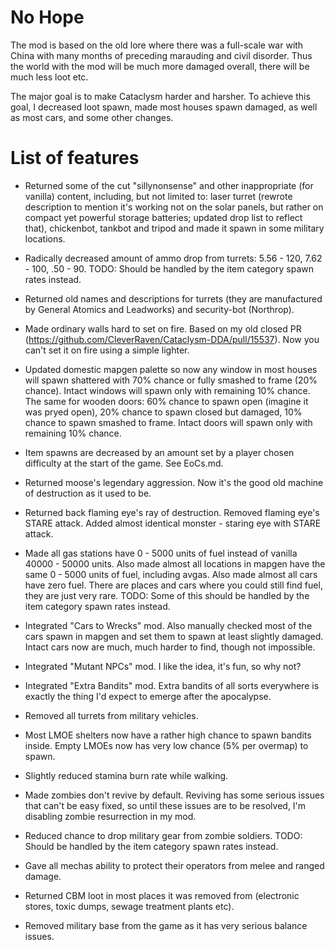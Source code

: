 # No Hope

The mod is based on the old lore where there was a full-scale war with China with many months of preceding marauding and civil disorder. Thus the world with the mod will be much more damaged overall, there will be much less loot etc.

The major goal is to make Cataclysm harder and harsher. To achieve this goal, I decreased loot spawn, made most houses spawn damaged, as well as most cars, and some other changes.


# List of features
- Returned some of the cut "sillynonsense" and other inappropriate (for vanilla) content, including, but not limited to: laser turret (rewrote description to mention it's working not on the solar panels, but rather on compact yet powerful storage batteries; updated drop list to reflect that), chickenbot, tankbot and tripod and made it spawn in some military locations.

- Radically decreased amount of ammo drop from turrets: 5.56 - 120, 7.62 - 100, .50 - 90. TODO: Should be handled by the item category spawn rates instead.

- Returned old names and descriptions for turrets (they are manufactured by General Atomics and Leadworks) and security-bot (Northrop).

- Made ordinary walls hard to set on fire. Based on my old closed PR (https://github.com/CleverRaven/Cataclysm-DDA/pull/15537). Now you can't set it on fire using a simple lighter.

- Updated domestic mapgen palette so now any window in most houses will spawn shattered with 70% chance or fully smashed to frame (20% chance). Intact windows will spawn only with remaining 10% chance. The same for wooden doors: 60% chance to spawn open (imagine it was pryed open), 20% chance to spawn closed but damaged, 10% chance to spawn smashed to frame. Intact doors will spawn only with remaining 10% chance.

- Item spawns are decreased by an amount set by a player chosen difficulty at the start of the game. See EoCs.md.

- Returned moose's legendary aggression. Now it's the good old machine of destruction as it used to be.

- Returned back flaming eye's ray of destruction. Removed flaming eye's STARE attack. Added almost identical monster - staring eye with STARE attack.

- Made all gas stations have 0 - 5000 units of fuel instead of vanilla 40000 - 50000 units. Also made almost all locations in mapgen have the same 0 - 5000 units of fuel, including avgas. Also made almost all cars have zero fuel. There are places and cars where you could still find fuel, they are just very rare. TODO: Some of this should be handled by the item category spawn rates instead.

- Integrated "Cars to Wrecks" mod. Also manually checked most of the cars spawn in mapgen and set them to spawn at least slightly damaged. Intact cars now are much, much harder to find, though not impossible.

- Integrated "Mutant NPCs" mod. I like the idea, it's fun, so why not?

- Integrated "Extra Bandits" mod. Extra bandits of all sorts everywhere is exactly the thing I'd expect to emerge after the apocalypse.

- Removed all turrets from military vehicles.

- Most LMOE shelters now have a rather high chance to spawn bandits inside. Empty LMOEs now has very low chance (5% per overmap) to spawn.

- Slightly reduced stamina burn rate while walking.

- Made zombies don't revive by default. Reviving has some serious issues that can't be easy fixed, so until these issues are to be resolved, I'm disabling zombie resurrection in my mod.

- Reduced chance to drop military gear from zombie soldiers. TODO: Should be handled by the item category spawn rates instead.

- Gave all mechas ability to protect their operators from melee and ranged damage.

- Returned CBM loot in most places it was removed from (electronic stores, toxic dumps, sewage treatment plants etc).

- Removed military base from the game as it has very serious balance issues.
